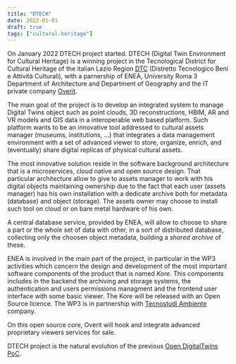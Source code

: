 ```yaml
---
title: "DTECH"
date: 2022-01-01
draft: true
tags: ["cultural-heritage"]
---
```


On January 2022 DTECH project started. DTECH (Digital Twin Environment for Cultural Heritage) is a winning project in the Tecnological District for Cultural Heritage of the italian Lazio Region [DTC](https://dtclazio.it/) (Distretto Tecnologico Beni e Attività Culturali), with a parnership of ENEA, University Roma 3 Department of Architecture and Department of Geography and the IT private company [Overit](https://www.overit.it/).

The main goal of the project is to develop an integrated system to manage Digital Twins object such as point clouds, 3D reconstructions, HBIM, AR and VR models and GIS data in a interoperable web based platform. Such platform wants to be an innovative tool addressed to cultural assets manager (museums, institutions, ...) that integrates a data management environment with a set of advanced viewer to store, organize, enrich, and (eventually) share digital replicas of physical cultural assets.

The most innovative solution reside in the software background architecture that is a microservices, cloud native and open source design. That particular architecture allow to give to assets manager to work with his digital objects maintaining ownership due to the fact that each user (assets manager) has his own installation with a dedicate archive both for metadata (database) and object (storage). The assets owner may choose to install such tool on cloud or on bare metal hardware of his own.

A central database service, provided by ENEA, will allow to choose to share a part or the whole set of data with other, in a sort of distributed database, collecting only the choosen object metadata, building a *shared archive* of these.

ENEA is involved in the main part of the project, in particular in the WP3 activities which concern the design and development of the most important software components of the product that is named *Kore*. This components includes  in the backend the archiving and storage systems, the authentication and users permissions managment and the frontend user interface with some basic viewer. The Kore will be released with an Open Source licence. The WP3 is in partnership with [Tecnostudi Ambiente](https://www.tecnostudiambiente.it/) company.

On this open source core, Overit will hook and integrate advanced proprietary viewers services for sale.

DTECH project is the natural evolution of the previous [Open DigitalTwins PoC](https://www.afs.enea.it/puccini/projects/opendigitaltwins/).
